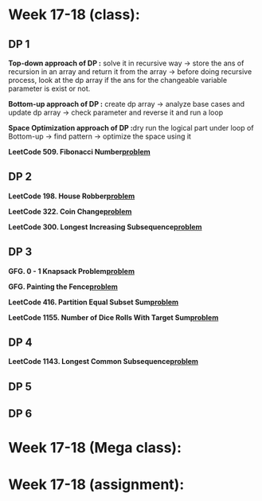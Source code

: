 # Week 17-18 (class):

## DP 1

<b>Top-down approach of DP :</b> solve it in recursive way -> store the ans of recursion in an array and return it from the array -> before doing recursive process, look at the dp array if the ans for the changeable variable parameter is exist or not. <br/>

<b>Bottom-up approach of DP :</b> create dp array -> analyze base cases and update dp array -> check parameter and reverse it and run a loop <br/>

<b>Space Optimization approach of DP :</b>dry run the logical part under loop of Bottom-up -> find pattern -> optimize the space using it<br/>

**LeetCode 509. Fibonacci Number[problem](https://leetcode.com/problems/fibonacci-number/)**

## DP 2

**LeetCode 198. House Robber[problem](https://leetcode.com/problems/house-robber/)**

**LeetCode 322. Coin Change[problem](https://leetcode.com/problems/coin-change/)**

**LeetCode 300. Longest Increasing Subsequence[problem](https://leetcode.com/problems/longest-increasing-subsequence//)**

## DP 3

**GFG. 0 - 1 Knapsack Problem[problem](https://www.geeksforgeeks.org/problems/0-1-knapsack-problem0945/1)**

**GFG. Painting the Fence[problem](https://www.geeksforgeeks.org/problems/painting-the-fence3727/1)**

**LeetCode 416. Partition Equal Subset Sum[problem](https://leetcode.com/problems/partition-equal-subset-sum/)**

**LeetCode 1155. Number of Dice Rolls With Target Sum[problem](https://leetcode.com/problems/number-of-dice-rolls-with-target-sum/)**

## DP 4

**LeetCode 1143. Longest Common Subsequence[problem](https://leetcode.com/problems/longest-common-subsequence/)**

## DP 5

## DP 6

# Week 17-18 (Mega class):

# Week 17-18 (assignment):
